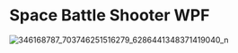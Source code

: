 
# Space Battle Shooter WPF
![346168787_703746251516279_6286441348371419040_n](https://github.com/namhazover9/Space-Battle-Shooter-WPF-CSharp/assets/88364629/2884a084-15cb-42e0-8c79-4d6a79c40136)
